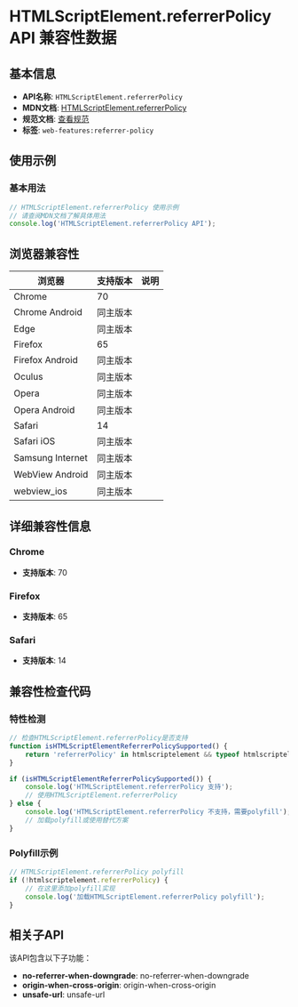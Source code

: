 # HTMLScriptElement.referrerPolicy API 兼容性数据

## 基本信息

- **API名称**: `HTMLScriptElement.referrerPolicy`
- **MDN文档**: [HTMLScriptElement.referrerPolicy](https://developer.mozilla.org/docs/Web/API/HTMLScriptElement/referrerPolicy)
- **规范文档**: [查看规范](https://html.spec.whatwg.org/multipage/scripting.html#dom-script-referrerpolicy)
- **标签**: `web-features:referrer-policy`

## 使用示例

### 基本用法

```javascript
// HTMLScriptElement.referrerPolicy 使用示例
// 请查阅MDN文档了解具体用法
console.log('HTMLScriptElement.referrerPolicy API');
```

## 浏览器兼容性

| 浏览器 | 支持版本 | 说明 |
|--------|----------|------|
| Chrome | 70 |  |
| Chrome Android | 同主版本 |  |
| Edge | 同主版本 |  |
| Firefox | 65 |  |
| Firefox Android | 同主版本 |  |
| Oculus | 同主版本 |  |
| Opera | 同主版本 |  |
| Opera Android | 同主版本 |  |
| Safari | 14 |  |
| Safari iOS | 同主版本 |  |
| Samsung Internet | 同主版本 |  |
| WebView Android | 同主版本 |  |
| webview_ios | 同主版本 |  |

## 详细兼容性信息

### Chrome

- **支持版本**: 70

### Firefox

- **支持版本**: 65

### Safari

- **支持版本**: 14

## 兼容性检查代码

### 特性检测

```javascript
// 检查HTMLScriptElement.referrerPolicy是否支持
function isHTMLScriptElementReferrerPolicySupported() {
    return 'referrerPolicy' in htmlscriptelement && typeof htmlscriptelement.referrerPolicy === 'function';
}

if (isHTMLScriptElementReferrerPolicySupported()) {
    console.log('HTMLScriptElement.referrerPolicy 支持');
    // 使用HTMLScriptElement.referrerPolicy
} else {
    console.log('HTMLScriptElement.referrerPolicy 不支持，需要polyfill');
    // 加载polyfill或使用替代方案
}
```

### Polyfill示例

```javascript
// HTMLScriptElement.referrerPolicy polyfill
if (!htmlscriptelement.referrerPolicy) {
    // 在这里添加polyfill实现
    console.log('加载HTMLScriptElement.referrerPolicy polyfill');
}
```

## 相关子API

该API包含以下子功能：

- **no-referrer-when-downgrade**: no-referrer-when-downgrade
- **origin-when-cross-origin**: origin-when-cross-origin
- **unsafe-url**: unsafe-url

